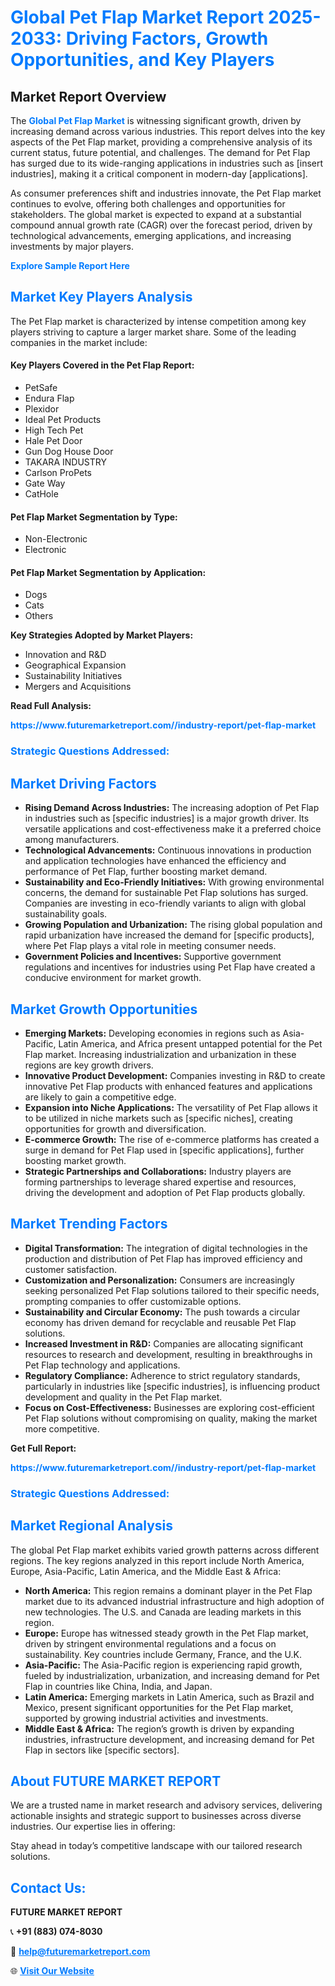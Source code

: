 <h1 style="color: #007BFF;">Global Pet Flap Market Report 2025-2033: Driving Factors, Growth Opportunities, and Key Players</h1>

<section id="overview">
<h2>Market Report Overview</h2>
<p>The <a href="https://www.futuremarketreport.com//industry-report/pet-flap-market" style="color: #007BFF; text-decoration: none;"><strong>Global Pet Flap Market</strong></a> is witnessing significant growth, driven by increasing demand across various industries. This report delves into the key aspects of the Pet Flap market, providing a comprehensive analysis of its current status, future potential, and challenges. The demand for Pet Flap has surged due to its wide-ranging applications in industries such as [insert industries], making it a critical component in modern-day [applications].</p>
<p>As consumer preferences shift and industries innovate, the Pet Flap market continues to evolve, offering both challenges and opportunities for stakeholders. The global market is expected to expand at a substantial compound annual growth rate (CAGR) over the forecast period, driven by technological advancements, emerging applications, and increasing investments by major players.</p>
</section>

<section id="overview">
<p><a href="https://www.futuremarketreport.com//request-sample/reportId=45645" style="color: #007BFF; text-decoration: none;"><strong>Explore Sample Report Here</strong></a></p>
</section>

<section id="key-players">
<h2 style="color: #007BFF;">Market Key Players Analysis</h2>
<p>The Pet Flap market is characterized by intense competition among key players striving to capture a larger market share. Some of the leading companies in the market include:</p>
<h4>Key Players Covered in the Pet Flap Report:</h4>
<ul><li>PetSafe</li><li>Endura Flap</li><li>Plexidor</li><li>Ideal Pet Products</li><li>High Tech Pet</li><li>Hale Pet Door</li><li>Gun Dog House Door</li><li>TAKARA INDUSTRY</li><li>Carlson ProPets</li><li>Gate Way</li><li>CatHole</li></ul>
<h4>Pet Flap Market Segmentation by Type:</h4>
<ul><li>Non-Electronic</li><li>Electronic</li></ul>

<h4>Pet Flap Market Segmentation by Application:</h4>
<ul><li>Dogs</li><li>Cats</li><li>Others</li></ul>
<p><strong>Key Strategies Adopted by Market Players:</strong></p>
<ul>
<li>Innovation and R&D</li>
<li>Geographical Expansion</li>
<li>Sustainability Initiatives</li>
<li>Mergers and Acquisitions</li>
</ul>
</section>

<section>
<p><strong>Read Full Analysis: </strong></p><a href="https://www.futuremarketreport.com//industry-report/pet-flap-market" style="color: #007BFF; text-decoration: none;"><strong>https://www.futuremarketreport.com//industry-report/pet-flap-market</strong></a>
<h3 style="color: #007BFF;">Strategic Questions Addressed:</h3>
</section>

<section id="driving-factors">
<h2 style="color: #007BFF;">Market Driving Factors</h2>
<ul>
<li><strong>Rising Demand Across Industries:</strong> The increasing adoption of Pet Flap in industries such as [specific industries] is a major growth driver. Its versatile applications and cost-effectiveness make it a preferred choice among manufacturers.</li>
<li><strong>Technological Advancements:</strong> Continuous innovations in production and application technologies have enhanced the efficiency and performance of Pet Flap, further boosting market demand.</li>
<li><strong>Sustainability and Eco-Friendly Initiatives:</strong> With growing environmental concerns, the demand for sustainable Pet Flap solutions has surged. Companies are investing in eco-friendly variants to align with global sustainability goals.</li>
<li><strong>Growing Population and Urbanization:</strong> The rising global population and rapid urbanization have increased the demand for [specific products], where Pet Flap plays a vital role in meeting consumer needs.</li>
<li><strong>Government Policies and Incentives:</strong> Supportive government regulations and incentives for industries using Pet Flap have created a conducive environment for market growth.</li>
</ul>
</section>

<section id="growth-opportunities">
<h2 style="color: #007BFF;">Market Growth Opportunities</h2>
<ul>
<li><strong>Emerging Markets:</strong> Developing economies in regions such as Asia-Pacific, Latin America, and Africa present untapped potential for the Pet Flap market. Increasing industrialization and urbanization in these regions are key growth drivers.</li>
<li><strong>Innovative Product Development:</strong> Companies investing in R&D to create innovative Pet Flap products with enhanced features and applications are likely to gain a competitive edge.</li>
<li><strong>Expansion into Niche Applications:</strong> The versatility of Pet Flap allows it to be utilized in niche markets such as [specific niches], creating opportunities for growth and diversification.</li>
<li><strong>E-commerce Growth:</strong> The rise of e-commerce platforms has created a surge in demand for Pet Flap used in [specific applications], further boosting market growth.</li>
<li><strong>Strategic Partnerships and Collaborations:</strong> Industry players are forming partnerships to leverage shared expertise and resources, driving the development and adoption of Pet Flap products globally.</li>
</ul>
</section>

<section id="trending-factors">
<h2 style="color: #007BFF;">Market Trending Factors</h2>
<ul>
<li><strong>Digital Transformation:</strong> The integration of digital technologies in the production and distribution of Pet Flap has improved efficiency and customer satisfaction.</li>
<li><strong>Customization and Personalization:</strong> Consumers are increasingly seeking personalized Pet Flap solutions tailored to their specific needs, prompting companies to offer customizable options.</li>
<li><strong>Sustainability and Circular Economy:</strong> The push towards a circular economy has driven demand for recyclable and reusable Pet Flap solutions.</li>
<li><strong>Increased Investment in R&D:</strong> Companies are allocating significant resources to research and development, resulting in breakthroughs in Pet Flap technology and applications.</li>
<li><strong>Regulatory Compliance:</strong> Adherence to strict regulatory standards, particularly in industries like [specific industries], is influencing product development and quality in the Pet Flap market.</li>
<li><strong>Focus on Cost-Effectiveness:</strong> Businesses are exploring cost-efficient Pet Flap solutions without compromising on quality, making the market more competitive.</li>
</ul>
</section>

<section>
<p><strong>Get Full Report: </strong></p><a href="https://www.futuremarketreport.com//industry-report/pet-flap-market" style="color: #007BFF; text-decoration: none;"><strong>https://www.futuremarketreport.com//industry-report/pet-flap-market</strong></a>
<h3 style="color: #007BFF;">Strategic Questions Addressed:</h3>
</section>


<section id="regional-analysis">
<h2 style="color: #007BFF;">Market Regional Analysis</h2>
<p>The global Pet Flap market exhibits varied growth patterns across different regions. The key regions analyzed in this report include North America, Europe, Asia-Pacific, Latin America, and the Middle East & Africa:</p>
<ul>
<li><strong>North America:</strong> This region remains a dominant player in the Pet Flap market due to its advanced industrial infrastructure and high adoption of new technologies. The U.S. and Canada are leading markets in this region.</li>
<li><strong>Europe:</strong> Europe has witnessed steady growth in the Pet Flap market, driven by stringent environmental regulations and a focus on sustainability. Key countries include Germany, France, and the U.K.</li>
<li><strong>Asia-Pacific:</strong> The Asia-Pacific region is experiencing rapid growth, fueled by industrialization, urbanization, and increasing demand for Pet Flap in countries like China, India, and Japan.</li>
<li><strong>Latin America:</strong> Emerging markets in Latin America, such as Brazil and Mexico, present significant opportunities for the Pet Flap market, supported by growing industrial activities and investments.</li>
<li><strong>Middle East & Africa:</strong> The region’s growth is driven by expanding industries, infrastructure development, and increasing demand for Pet Flap in sectors like [specific sectors].</li>
</ul>
</section>

<footer>
<h2 style="color: #007BFF;">About FUTURE MARKET REPORT</h2>
<p>We are a trusted name in market research and advisory services, delivering actionable insights and strategic support to businesses across diverse industries. Our expertise lies in offering:</p>

<p>Stay ahead in today’s competitive landscape with our tailored research solutions.</p>

<h2 style="color: #007BFF;">Contact Us:</h2>
<p><strong>FUTURE MARKET REPORT</strong></p>
<p>📞 <strong>+91 (883) 074-8030</strong></p>
<p>📧 <strong><a href="mailto:help@futuremarketreport.com" style="color: #007BFF;">help@futuremarketreport.com</a></strong></p>
<p>🌐 <strong><a href="https://www.futuremarketreport.com/" style="color: #007BFF;">Visit Our Website</a></strong></p>
</footer>